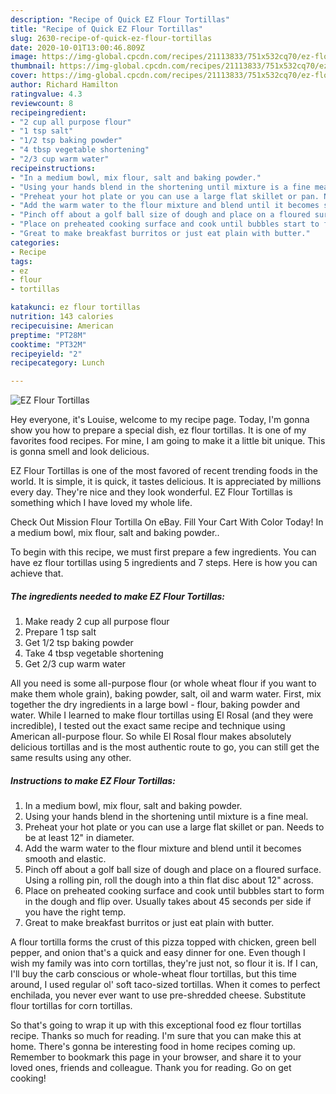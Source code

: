 ```yaml
---
description: "Recipe of Quick EZ Flour Tortillas"
title: "Recipe of Quick EZ Flour Tortillas"
slug: 2630-recipe-of-quick-ez-flour-tortillas
date: 2020-10-01T13:00:46.809Z
image: https://img-global.cpcdn.com/recipes/21113833/751x532cq70/ez-flour-tortillas-recipe-main-photo.jpg
thumbnail: https://img-global.cpcdn.com/recipes/21113833/751x532cq70/ez-flour-tortillas-recipe-main-photo.jpg
cover: https://img-global.cpcdn.com/recipes/21113833/751x532cq70/ez-flour-tortillas-recipe-main-photo.jpg
author: Richard Hamilton
ratingvalue: 4.3
reviewcount: 8
recipeingredient:
- "2 cup all purpose flour"
- "1 tsp salt"
- "1/2 tsp baking powder"
- "4 tbsp vegetable shortening"
- "2/3 cup warm water"
recipeinstructions:
- "In a medium bowl, mix flour, salt and baking powder."
- "Using your hands blend in the shortening until mixture is a fine meal."
- "Preheat your hot plate or you can use a large flat skillet or pan. Needs to be at least 12&#34; in diameter."
- "Add the warm water to the flour mixture and blend until it becomes smooth and elastic."
- "Pinch off about a golf ball size of dough and place on a floured surface. Using a rolling pin, roll the dough into a thin flat disc about 12&#34; across."
- "Place on preheated cooking surface and cook until bubbles start to form in the dough and flip over. Usually takes about 45 seconds per side if you have the right temp."
- "Great to make breakfast burritos or just eat plain with butter."
categories:
- Recipe
tags:
- ez
- flour
- tortillas

katakunci: ez flour tortillas 
nutrition: 143 calories
recipecuisine: American
preptime: "PT28M"
cooktime: "PT32M"
recipeyield: "2"
recipecategory: Lunch

---
```



![EZ Flour Tortillas](https://img-global.cpcdn.com/recipes/21113833/751x532cq70/ez-flour-tortillas-recipe-main-photo.jpg)

Hey everyone, it's Louise, welcome to my recipe page. Today, I'm gonna show you how to prepare a special dish, ez flour tortillas. It is one of my favorites food recipes. For mine, I am going to make it a little bit unique. This is gonna smell and look delicious.

EZ Flour Tortillas is one of the most favored of recent trending foods in the world. It is simple, it is quick, it tastes delicious. It is appreciated by millions every day. They're nice and they look wonderful. EZ Flour Tortillas is something which I have loved my whole life.

Check Out Mission Flour Tortilla On eBay. Fill Your Cart With Color Today! In a medium bowl, mix flour, salt and baking powder..


To begin with this recipe, we must first prepare a few ingredients. You can have ez flour tortillas using 5 ingredients and 7 steps. Here is how you can achieve that.

<!--inarticleads1-->

##### The ingredients needed to make EZ Flour Tortillas:

1. Make ready 2 cup all purpose flour
1. Prepare 1 tsp salt
1. Get 1/2 tsp baking powder
1. Take 4 tbsp vegetable shortening
1. Get 2/3 cup warm water


All you need is some all-purpose flour (or whole wheat flour if you want to make them whole grain), baking powder, salt, oil and warm water. First, mix together the dry ingredients in a large bowl - flour, baking powder and water. While I learned to make flour tortillas using El Rosal (and they were incredible), I tested out the exact same recipe and technique using American all-purpose flour. So while El Rosal flour makes absolutely delicious tortillas and is the most authentic route to go, you can still get the same results using any other. 

<!--inarticleads2-->

##### Instructions to make EZ Flour Tortillas:

1. In a medium bowl, mix flour, salt and baking powder.
1. Using your hands blend in the shortening until mixture is a fine meal.
1. Preheat your hot plate or you can use a large flat skillet or pan. Needs to be at least 12&#34; in diameter.
1. Add the warm water to the flour mixture and blend until it becomes smooth and elastic.
1. Pinch off about a golf ball size of dough and place on a floured surface. Using a rolling pin, roll the dough into a thin flat disc about 12&#34; across.
1. Place on preheated cooking surface and cook until bubbles start to form in the dough and flip over. Usually takes about 45 seconds per side if you have the right temp.
1. Great to make breakfast burritos or just eat plain with butter.


A flour tortilla forms the crust of this pizza topped with chicken, green bell pepper, and onion that&#39;s a quick and easy dinner for one. Even though I wish my family was into corn tortillas, they&#39;re just not, so flour it is. If I can, I&#39;ll buy the carb conscious or whole-wheat flour tortillas, but this time around, I used regular ol&#39; soft taco-sized tortillas. When it comes to perfect enchilada, you never ever want to use pre-shredded cheese. Substitute flour tortillas for corn tortillas. 

So that's going to wrap it up with this exceptional food ez flour tortillas recipe. Thanks so much for reading. I'm sure that you can make this at home. There's gonna be interesting food in home recipes coming up. Remember to bookmark this page in your browser, and share it to your loved ones, friends and colleague. Thank you for reading. Go on get cooking!

